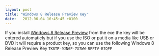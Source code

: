 ```yaml
---
layout: post
title: "Windows 8 Release Preview Key"
date:   2012-06-04 10:45:45 +0100
---
```


If you install [Windows 8 Release Preview](http://windows.microsoft.com/en-US/windows-8/release-preview " Windows 8 Release Preview")
from the exe the key will be entered automaticly but if you use the ISO
or put it on a media like USB or DVD it will require a product key, so
you can use the following Windows 8 Release Preview Key
`TK8TP-9JN6P-7X7WW-RFFTV-B7QPF`

